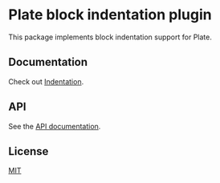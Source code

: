 # Plate block indentation plugin

This package implements block indentation support for Plate.

## Documentation

Check out [Indentation](https://plate.udecode.io/docs/plugins/indent).

## API

See the [API documentation](https://plate-api.udecode.io/globals.html). 

## License

[MIT](../../LICENSE)
